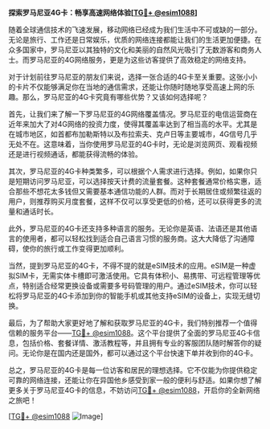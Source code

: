 **探索罗马尼亚4G卡：畅享高速网络体验[[TG💪+ @esim1088](https://t.me/s/esim1088)]**

随着全球通信技术的飞速发展，移动网络已经成为我们生活中不可或缺的一部分。无论是旅行、工作还是日常娱乐，优质的网络连接都能让我们的生活更加便捷。在众多国家中，罗马尼亚以其独特的文化和美丽的自然风光吸引了无数游客和商务人士。而罗马尼亚的4G网络服务，更是为这些访客提供了高效稳定的网络支持。

对于计划前往罗马尼亚的朋友们来说，选择一张合适的4G卡至关重要。这张小小的卡片不仅能够满足你在当地的通信需求，还能让你随时随地享受高速上网的乐趣。那么，罗马尼亚的4G卡究竟有哪些优势？又该如何选择呢？

首先，让我们来了解一下罗马尼亚的4G网络覆盖情况。罗马尼亚的电信运营商在近年来加大了对4G网络的投资力度，使得其覆盖率达到了相当高的水平。尤其是在城市地区，如首都布加勒斯特以及布拉索夫、克卢日等主要城市，4G信号几乎无处不在。这意味着，当你使用罗马尼亚的4G卡时，无论是浏览网页、观看视频还是进行视频通话，都能获得流畅的体验。

其次，罗马尼亚的4G卡种类繁多，可以根据个人需求进行选择。例如，如果你只是短期访问罗马尼亚，可以选择按天计费的流量套餐。这种套餐通常价格实惠，适合那些不想花太多钱但又需要基本通信功能的人群。而对于长期居住或频繁往返的用户，则推荐购买月度套餐，这样不仅可以享受更低的价格，还可以获得更多的流量和通话时长。

此外，罗马尼亚的4G卡还支持多种语言的服务。无论你是英语、法语还是其他语言的使用者，都可以轻松找到适合自己语言习惯的服务商。这大大降低了沟通障碍，使你的旅行或工作变得更加顺利。

当然，提到罗马尼亚的4G卡，不得不提的就是eSIM技术的应用。eSIM是一种虚拟SIM卡，无需实体卡槽即可激活使用。它具有体积小、易携带、可远程管理等优点，特别适合经常更换设备或需要多号码管理的用户。通过eSIM技术，你可以轻松将罗马尼亚的4G卡添加到你的智能手机或其他支持eSIM的设备上，实现无缝切换。

最后，为了帮助大家更好地了解和获取罗马尼亚的4G卡，我们特别推荐一个值得信赖的服务平台——[TG💪+ @esim1088](https://t.me/s/esim1088)。这个平台提供了全面的罗马尼亚4G卡信息，包括价格、套餐详情、激活教程等，并且拥有专业的客服团队随时解答你的疑问。无论你是在国内还是国外，都可以通过这个平台快速下单并收到你的4G卡。

总之，罗马尼亚的4G卡是每一位访客和居民的理想选择。它不仅能为你提供稳定可靠的网络连接，还能让你在异国他乡感受到家一般的便利与舒适。如果你想了解更多关于罗马尼亚4G卡的信息，不妨访问[TG💪+ @esim1088](https://t.me/s/esim1088)，开启你的全新网络之旅吧！

[[TG💪+ @esim1088](https://t.me/s/esim1088) ![Image](https://i.postimg.cc/4NQfJmqS/Snipaste-2025-05-13-00-14-12.png)]